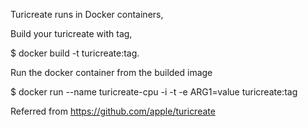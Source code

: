 Turicreate runs in Docker containers,

Build your turicreate with tag,

$ docker build -t turicreate:tag.

Run the docker container from the builded image

$ docker run --name turicreate-cpu -i -t -e ARG1=value turicreate:tag

Referred from https://github.com/apple/turicreate

